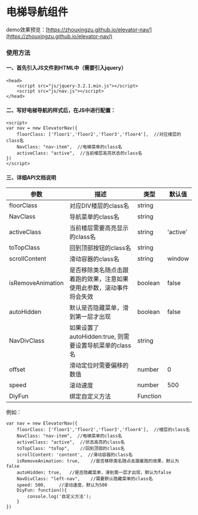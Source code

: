 # 电梯导航组件
demo效果预览：[https://zhouxingzu.github.io/elevator-nav/](https://zhouxingzu.github.io/elevator-nav/)

### 使用方法
#### 一、首先引入JS文件到HTML中（需要引入jquery）
```
<head>
    <script src="js/jquery-3.2.1.min.js"></script>
    <script src="js/nav.js"></script>
</head>
```

#### 二、写好电梯导航的样式后，在JS中进行配置：
```
<script>
var nav = new ElevatorNav({
    floorClass: ['floor1','floor2','floor3','floor4'],  //对应楼层的class名
    NavClass: "nav-item",  //电梯菜单的class名
    activeClass: "active",  //当前楼层高亮状态的class名
})
</script>
```
#### 三、详细API文档说明
参数 | 描述 | 类型 | 默认值
----|---|---|---
floorClass | 对应DIV楼层的class名 | string |
NavClass | 导航菜单的class名 | string |
activeClass | 当前楼层需要高亮显示的class名 | string | 'active'
toTopClass | 回到顶部按钮的class名 | string |
scrollContent | 滑动容器的class名 | string | window
isRemoveAnimation | 是否移除类名随点击跟着跑的效果，注意如果使用此参数，滚动事件将会失效 | boolean | false
autoHidden | 默认是否隐藏菜单，滑到第一层才出现 | boolean | false
NavDivClass | 如果设置了autoHidden:true, 则需要设置导航菜单的class名 | string |
offset | 滑动定位时需要偏移的数值 | number | 0
speed | 滚动速度 | number | 500
DiyFun | 绑定自定义方法 | Function |

例如：
```
var nav = new ElevatorNav({
    floorClass: ['floor1','floor2','floor3','floor4'],  //楼层的class名
    NavClass: "nav-item",  //电梯菜单的class名
    activeClass: "active",  //状态高亮的class名
    toTopClass: "toTop",    //回到顶部的class名
    scrollContent: 'content',  //滑动容器的class名
    isRemoveAnimation: true,    //是否移除类名随点击跟着跑的效果，默认为false
    autoHidden: true,   //是否隐藏菜单，滑到第一层才出现，默认为false
    NavDivClass: "left-nav",    //需要默认隐藏菜单的class名
    speed: 500,     //滚动速度，默认为500
    DiyFun: function(){
        console.log('自定义方法');
    }
})
```
